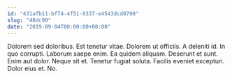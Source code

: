 ```yaml
---
id: "431afb11-bf74-4f51-9337-e4543dcd0798"
slug: "48dc90"
date: "2019-09-04T00:00:00+00:00"
---
```


Dolorem sed doloribus. Est tenetur vitae. Dolorem ut officiis. A deleniti id. In quo corrupti. Laborum saepe enim. Ea quidem aliquam. Deserunt et sunt. Enim aut dolor. Neque sit et. Tenetur fugiat soluta. Facilis eveniet excepturi. Dolor eius et. No.
